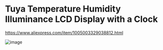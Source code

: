 # Tuya Temperature Humidity Illuminance LCD Display with a Clock

https://www.aliexpress.com/item/1005003329038812.html

![image](https://user-images.githubusercontent.com/6189950/149659251-3503e3e9-237b-41e7-8c45-d8b83155f172.png)


